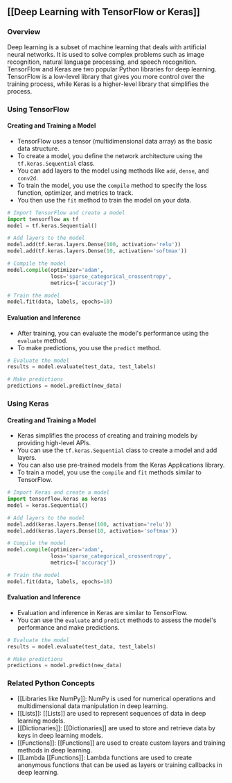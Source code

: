 ## [[Deep Learning with TensorFlow or Keras]]

### Overview
Deep learning is a subset of machine learning that deals with artificial neural networks. It is used to solve complex problems such as image recognition, natural language processing, and speech recognition. TensorFlow and Keras are two popular Python libraries for deep learning. TensorFlow is a low-level library that gives you more control over the training process, while Keras is a higher-level library that simplifies the process.

### Using TensorFlow
#### Creating and Training a Model
- TensorFlow uses a tensor (multidimensional data array) as the basic data structure.
- To create a model, you define the network architecture using the `tf.keras.Sequential` class.
- You can add layers to the model using methods like `add`, `dense`, and `conv2d`.
- To train the model, you use the `compile` method to specify the loss function, optimizer, and metrics to track.
- You then use the `fit` method to train the model on your data.

```python
# Import TensorFlow and create a model
import tensorflow as tf
model = tf.keras.Sequential()

# Add layers to the model
model.add(tf.keras.layers.Dense(100, activation='relu'))
model.add(tf.keras.layers.Dense(10, activation='softmax'))

# Compile the model
model.compile(optimizer='adam',
              loss='sparse_categorical_crossentropy',
              metrics=['accuracy'])

# Train the model
model.fit(data, labels, epochs=10)
```

#### Evaluation and Inference
- After training, you can evaluate the model's performance using the `evaluate` method.
- To make predictions, you use the `predict` method.

```python
# Evaluate the model
results = model.evaluate(test_data, test_labels)

# Make predictions
predictions = model.predict(new_data)
```

### Using Keras
#### Creating and Training a Model
- Keras simplifies the process of creating and training models by providing high-level APIs.
- You can use the `tf.keras.Sequential` class to create a model and add layers.
- You can also use pre-trained models from the Keras Applications library.
- To train a model, you use the `compile` and `fit` methods similar to TensorFlow.

```python
# Import Keras and create a model
import tensorflow.keras as keras
model = keras.Sequential()

# Add layers to the model
model.add(keras.layers.Dense(100, activation='relu'))
model.add(keras.layers.Dense(10, activation='softmax'))

# Compile the model
model.compile(optimizer='adam',
              loss='sparse_categorical_crossentropy',
              metrics=['accuracy'])

# Train the model
model.fit(data, labels, epochs=10)
```

#### Evaluation and Inference
- Evaluation and inference in Keras are similar to TensorFlow.
- You can use the `evaluate` and `predict` methods to assess the model's performance and make predictions.

```python
# Evaluate the model
results = model.evaluate(test_data, test_labels)

# Make predictions
predictions = model.predict(new_data)
```

### Related Python Concepts
- [[Libraries like NumPy]]: NumPy is used for numerical operations and multidimensional data manipulation in deep learning.
- [[Lists]]: [[Lists]] are used to represent sequences of data in deep learning models.
- [[Dictionaries]]: [[Dictionaries]] are used to store and retrieve data by keys in deep learning models.
- [[Functions]]: [[Functions]] are used to create custom layers and training methods in deep learning.
- [[Lambda [[Functions]]: Lambda functions are used to create anonymous functions that can be used as layers or training callbacks in deep learning.